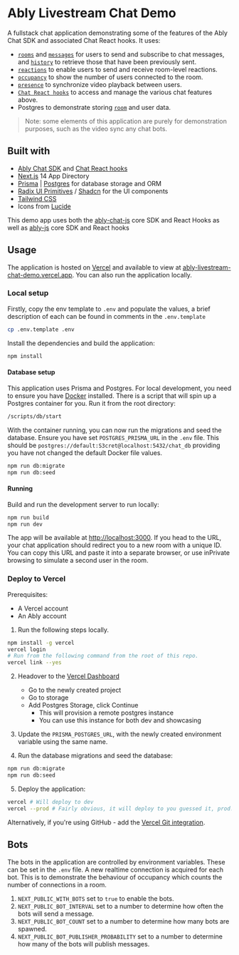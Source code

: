 # Ably Livestream Chat Demo

A fullstack chat application demonstrating some of the features of the Ably Chat SDK and associated Chat React hooks. It uses:

* [`rooms`](https://ably.com/docs/chat/rooms) and [`messages`](https://ably.com/docs/chat/rooms/messages) for users to send and subscribe to chat messages, and [`history`](https://ably.com/docs/chat/rooms/history) to retrieve those that have been previously sent.
* [`reactions`](https://ably.com/docs/chat/rooms/reactions) to enable users to send and receive room-level reactions.
* [`occupancy`](https://ably.com/docs/chat/rooms/occupancy) to show the number of users connected to the room.
* [`presence`](https://ably.com/docs/chat/rooms/presence) to synchronize video playback between users.
* [`Chat React hooks`](https://github.com/ably/ably-chat-js/tree/main/src/react) to access and manage the various chat features above.
* Postgres to demonstrate storing [`room`](https://ably.com/docs/chat/rooms) and user data.

> Note: some elements of this application are purely for demonstration purposes, such as the video sync any chat bots.

## Built with

- [Ably Chat SDK](https://github.com/ably/ably-chat-js) and [Chat React hooks](https://github.com/ably/ably-chat-js/tree/main/src/react)
- [Next.js](https://nextjs.org/) 14 App Directory
- [Prisma](https://www.prisma.io/) | [Postgres](https://www.postgresql.org/) for database storage and ORM
- [Radix UI Primitives](https://www.radix-ui.com/primitives) / [Shadcn](https://ui.shadcn.com/) for the UI components
- [Tailwind CSS](https://tailwindcss.com/)
- Icons from [Lucide](https://lucide.dev)

This demo app uses both the [ably-chat-js](https://github.com/ably/ably-chat-js) core SDK and React Hooks as well as [ably-js](https://github.com/ably/ably-js) core SDK and React hooks

## Usage

The application is hosted on [Vercel](https://vercel.com/) and available to view at [ably-livestream-chat-demo.vercel.app](https://ably-livestream-chat-demo.vercel.app). You can also run the application locally.

### Local setup

Firstly, copy the env template to `.env` and populate the values, a brief description of each can be found in comments in the `.env.template`

```bash
cp .env.template .env
```
Install the dependencies and build the application:

```bash
npm install
```

#### Database setup

This application uses Prisma and Postgres.
For local development, you need to ensure you have [Docker](https://www.docker.com/) installed.
There is a script that will spin up a Postgres container for you.
Run it from the root directory:

```bash
/scripts/db/start
```

With the container running, you can now run the migrations and seed the database.
Ensure you have set `POSTGRES_PRISMA_URL` in the `.env` file. This should be `postgres://default:S3cret@localhost:5432/chat_db` providing
you have not changed the default Docker file values.

```bash
npm run db:migrate
npm run db:seed
```

#### Running

Build and run the development server to run locally:

```bash
npm run build
npm run dev
```

The app will be available at [http://localhost:3000](http://localhost:3000).
If you head to the URL, your chat application should redirect you to a new room with a unique ID. You can copy this URL
and paste it into a separate browser, or use inPrivate browsing to simulate a second user in the room.


### Deploy to Vercel

Prerequisites:

- A Vercel account
- An Ably account

1. Run the following steps locally.

```bash
npm install -g vercel
vercel login
# Run from the following command from the root of this repo.
vercel link --yes
```

2. Headover to the [Vercel Dashboard](https://vercel.com/dashboard)

   - Go to the newly created project
   - Go to storage
   - Add Postgres Storage, click Continue
     - This will provision a remote postgres instance
     - You can use this instance for both dev and showcasing

3. Update the `PRISMA_POSTGRES_URL`, with the newly created environment variable using the same name.

4. Run the database migrations and seed the database:

```bash
npm run db:migrate
npm run db:seed
```

5. Deploy the application:

```bash
vercel # Will deploy to dev
vercel --prod # Fairly obvious, it will deploy to you guessed it, prod.
```

Alternatively, if you're using GitHub - add the [Vercel Git integration](https://vercel.com/docs/deployments/git/vercel-for-github).

## Bots

The bots in the application are controlled by environment variables.
These can be set in the `.env` file.
A new realtime connection is acquired for each bot.
This is to demonstrate the behaviour of occupancy which counts the number of connections in a room.

1. `NEXT_PUBLIC_WITH_BOTS` set to `true` to enable the bots.
2. `NEXT_PUBLIC_BOT_INTERVAL` set to a number to determine how often the bots will send a message.
3. `NEXT_PUBLIC_BOT_COUNT` set to a number to determine how many bots are spawned.
4. `NEXT_PUBLIC_BOT_PUBLISHER_PROBABILITY` set to a number to determine how many of the bots will publish messages.

